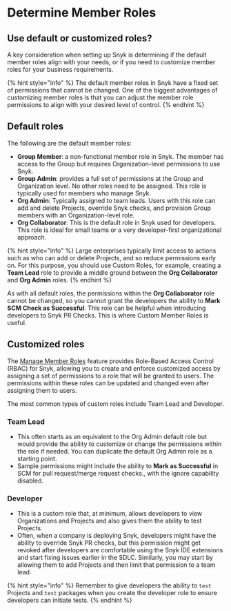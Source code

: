# Determine Member Roles

## Use default or customized roles?

A key consideration when setting up Snyk is determining if the default member roles align with your needs, or if you need to customize member roles for your business requirements.&#x20;

{% hint style="info" %}
The default member roles in Snyk have a fixed set of permissions that cannot be changed. One of the biggest advantages of customizing member roles is that you can adjust the member role permissions to align with your desired level of control.&#x20;
{% endhint %}

## Default roles

The following are the default member roles:

* **Group Member**: a non-functional member role in Snyk. The member has access to the Group but requires Organization-level permissions to use Snyk.&#x20;
* **Group Admin**: provides a full set of permissions at the Group and Organization level. No other roles need to be assigned. This role is typically used for members who manage Snyk.&#x20;
* **Org Admin**: Typically assigned to team leads. Users with this role can add and delete Projects, override Snyk checks, and provision Group members with an Organization-level role.&#x20;
* **Org Collaborator**: This is the default role in Snyk used for developers. This role is ideal for small teams or a very developer-first organizational approach.&#x20;

{% hint style="info" %}
Large enterprises typically limit access to actions such as who can add or delete Projects, and so reduce permissions early on. For this purpose, you should use Custom Roles, for example, creating a **Team Lead** role to provide a middle ground between the **Org Collaborator** and **Org Admin** roles.
{% endhint %}

As with all default roles, the permissions within the **Org Collaborator** role cannot be changed, so you cannot grant the developers the ability to **Mark SCM Check as Successful**. This role can be helpful when introducing developers to Snyk PR Checks. This is where Custom Member Roles is useful.&#x20;

## Customized roles

The [Manage Member Roles](../../../snyk-admin/manage-permissions-and-roles/manage-member-roles.md) feature provides Role-Based Access Control (RBAC) for Snyk, allowing you to create and enforce customized access by assigning a set of permissions to a role that will be granted to users. The permissions within these roles can be updated and changed even after assigning them to users.&#x20;

The most common types of custom roles include Team Lead and Developer.

### Team Lead&#x20;

* This often starts as an equivalent to the Org Admin default role but would provide the ability to customize or change the permissions within the role if needed. You can duplicate the default Org Admin role as a starting point.&#x20;
* Sample permissions might include the ability to **Mark as Successful** in SCM for pull request/merge request checks., with the ignore capability disabled.

### Developer&#x20;

* This is a custom role that, at minimum, allows developers to view Organizations and Projects and also gives them the ability to test Projects.&#x20;
* Often, when a company is deploying Snyk, developers might have the ability to override Snyk PR checks, but this permission might get revoked after developers are comfortable using the Snyk IDE extensions and start fixing issues earlier in the SDLC. Similarly, you may start by allowing them to add Projects and then limit that permission to a team lead.

{% hint style="info" %}
Remember to give developers the ability to `test` Projects and `test` packages when you create the developer role to ensure developers can initiate tests.
{% endhint %}
